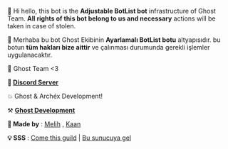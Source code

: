 👋 Hi hello, this bot is the **Adjustable BotList bot** infrastructure of Ghost Team. **All rights of this bot belong to us and necessary** actions will be taken in case of stolen.

👋 Merhaba bu bot Ghost Ekibinin **Ayarlamalı BotList botu** altyapısıdır. bu botun **tüm hakları bize aittir** ve çalınması durumunda gerekli işlemler uygulanacaktır.

🔧 Ghost Team <3

**📣 [Discord Server](https://discord.gg/PHBtfUecat)**

💥 Ghost & Archéx Development!

⚒️ [**Ghost Development**](https://discord.gg/KMJCshWX4D)

**🔧 Made by** : [Melih](https://youtube.com/c/zmelihstrqfe) ,
         [Kaan](https://www.youtube.com/c/kaanxd)  
             
 **💡 SSS** : [Come this guild](https://discord.gg/PHBtfUecat) | [Bu sunucuya gel](https://discord.gg/PHBtfUecat)
